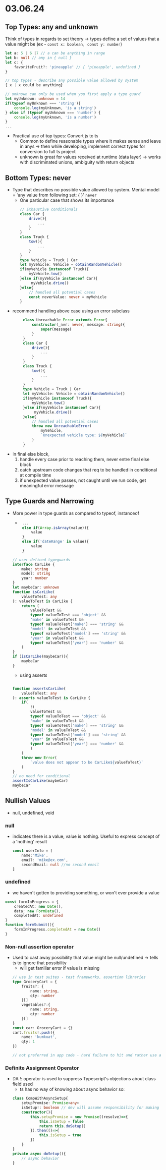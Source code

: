 # 03.06.24

## Top Types: any and unknown
Think of types in regards to set theory -> types define a set of values that a value might be (ex - `const x: boolean, const y: number`)
```ts
let a: 5 | 6 |7 // a can be anything in range
let b: null // any in { null }
let c: {
    favoriteFruit?: 'pineapple' // { 'pineapple', undefined }
}

// top types - describe any possible value allowed by system
{ x | x could be anything}

// unknown can only be used when you first apply a type guard
let myUnknown: unknown = 14
if(typeof myUnknown === 'string'){
    console.log(myUnknown, 'is a string')
} else if (typeof myUnknown === 'number') {
    console.log(myUnknown, 'is a number')
}
...
```
- Practical use of top types: Convert js to ts
    * Common to define reasonable types where it makes sense and leave in anys -> then while developing, implement correct types for conversion to full ts project
    * unknown is great for values received at runtime (data layer) -> works with discriminated unions, ambiguity with return objects

## Bottom Types: never
- Type that describes no possible value allowed by system. Mental model = 'any value from following set: { }' `never`
    * One particular case that shows its importance
        ```ts
        // Exhaustive conditionals
        class Car {
            drive(){
                ...
            }
        }
        class Truck {
            tow(){
                ...
            }
        }
        type Vehicle = Truck | Car
        let myVehicle: Vehicle = obtainRandomVehicle()
        if(myVehicle instanceof Truck){
            myVehicle.tow()
        }else if(myVehicle instanceof Car){
             myVehicle.drive()
        }else{
            // handled all potential cases
            const neverValue: never = myVehicle
        }
        ```
- recommend handling above case using an error subclass
```ts
        class Unreachable Error extends Error{
            constructor(_nvr: never, message: string){
                super(message)
            }
        }
        class Car {
            drive(){
                ...
            }
        }
        class Truck {
            tow(){
                ...
            }
        }
        type Vehicle = Truck | Car
        let myVehicle: Vehicle = obtainRandomVehicle()
        if(myVehicle instanceof Truck){
            myVehicle.tow()
        }else if(myVehicle instanceof Car){
             myVehicle.drive()
        }else{
            // handled all potential cases
            throw new UnreachableError(
                myVehicle,
                `Unexpected vehicle type: ${myVehicle}`
            )
        }
```
- In final else block,
    1. handle every case prior to reaching them, never entre final else block
    2. catch upstream code changes that req to be handled in conditional at compile time
    3. if unexpected value passes, not caught until we run code, get meaningful error message

## Type Guards and Narrowing
- More power in type guards as compared to typeof, instanceof
    *  ```ts
        ...
        else if(Array.isArray(value)){
            value
        }
        else if('dateRange' in value){
            value
        }
        ```
    ```ts
    // user defined typeguards
    interface CarLike {
        make: string
        model: string
        year: number
    }
    let maybeCar: unknown
    function isCarLike(
        valueToTest: any
    ): valueToTest is CarLike {
        return (
            valueToTest &&
            typeof valueToTest === 'object' &&
            'make' in valueToTest &&
            typeof valueToTest['make'] === 'string' &&
            'model' in valueToTest &&
            typeof valueToTest['model'] === 'string' &&
            'year' in valueToTest &&
            typeof valueToTest['year'] === 'number' &&
        )
    }
    if (isCarLike(maybeCar)){
        maybeCar
    }
    ```
    - using asserts
    ```ts

    function assertsCarLike(
        valueToTest: any
    ): asserts valueToTest is CarLike {
        if(
            !(
            valueToTest &&
            typeof valueToTest === 'object' &&
            'make' in valueToTest &&
            typeof valueToTest['make'] === 'string' &&
            'model' in valueToTest &&
            typeof valueToTest['model'] === 'string' &&
            'year' in valueToTest &&
            typeof valueToTest['year'] === 'number' &&
            )
        )
        throw new Error(
            `value does not appear to be CarLike${valueToTest}`
        )
    }
    // no need for conditional
    assertIsCarLike(maybeCar)
    maybeCar
    ```

## Nullish Values
- null, undefined, void
### null
- indicates there is a value, value is nothing. Useful to express concept of a 'nothing' result
    ```ts
    const userInfo = [
        name:'Mike',
        email: 'mike@ex.com',
        secondEmail: null //no second email
    ]
    ```
### undefined
- we haven't gotten to providing something, or won't ever provide a value
```ts
const formInProgress = {
    createdAt: new Date(),
    data: new FormData(),
    completedAt: undefined
}
function formSubmit(){
    formInProgress.completedAt = new Date()
}
```

### Non-null assertion operator
- Used to cast away possibility that value might be null/undefined -> tells ts to ignore that possibility
    * will get familiar error if value is missing
    ```ts
    // use in test suites - test frameworks, assertion libraries
    type GroceryCart = {
        fruits?: {
            name: string,
            qty: number
        }[]
        vegetables?:{
            name: string,
            qty: number
        }[]
    }
    const car: GroceryCart = {}
    cart.fruits!.push({
        name: 'kumkuat',
        qty: 1
    })

    // not preferred in app code - hard failure to hit and rather use a type guard, set and check to see if it is undefined
    ```
### Definite Assignment Operator
- DA !: operator is used to suppress Typescript's objections about class field used
    * ts has no way of knowing about async behavior so:
    ```ts
    class CompWithAsyncSetup{
        setupPromise: Promise<any>
        isSetup!: boolean // dev will assume responsibility for making sure this var receives its value -> great for component lifecycle hooks
        constructor(){
            this.setupPromise = new Promise((resolve)=>{
                this.isSetup = false
                return this.doSetup()
            }).then(()=>{
                this.isSetup = true
            })
        }
    }
    private async doSetup(){
        // async behavior
    }
    ```
